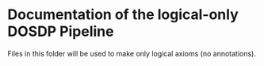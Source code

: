 # Documentation of the logical-only DOSDP Pipeline

Files in this folder will be used to make only logical axioms (no annotations).
